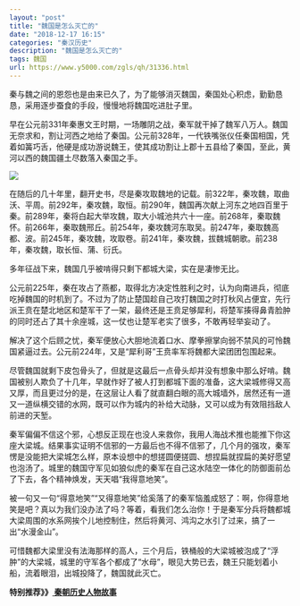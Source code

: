 ```yaml
---
layout: "post"
title: "魏国是怎么灭亡的"
date: "2018-12-17 16:15"
categories: "秦汉历史"
description: "魏国是怎么灭亡的"
tags: 魏国
url: https://www.y5000.com/zgls/qh/31336.html
---
```






秦与魏之间的恩怨也是由来已久了，为了能够消灭魏国，秦国处心积虑，勤勤恳恳，采用逐步蚕食的手段，慢慢地将魏国吃进肚子里。

早在公元前331年秦惠文王时期，一场雕阴之战，秦军就干掉了魏军八万人。魏国无奈求和，割让河西之地给了秦国。公元前328年，一代铁嘴张仪任秦国相国，凭着如簧巧舌，他硬是成功游说魏王，使其成功割让上郡十五县给了秦国，至此，黄河以西的魏国疆土尽数落入秦国之手。

![](https://img.y5000.com/uploads/allimg/180709/8-1PF91A9403F.jpg)

在随后的几十年里，翻开史书，尽是秦攻取魏地的记载。前322年，秦攻魏，取曲沃、平周。前292年，秦攻魏，取恒。前290年，魏国再次献上河东之地四百里于秦。前289年，秦将白起大举攻魏，取大小城池共六十一座。前268年，秦取魏怀。前266年，秦取魏邢丘。前254年，秦攻魏河东取吴。前247年，秦取魏高都、波。前245年，秦攻魏，攻取卷。前241年，秦攻魏，拔魏城朝歌。前238年，秦攻魏，取长恒、蒲、衍氏。

多年征战下来，魏国几乎被啃得只剩下都城大梁，实在是凄惨无比。

公元前225年，秦在攻占了燕都，取得北方决定性胜利之时，认为向南进兵，彻底吃掉魏国的时机到了。不过为了防止楚国趁自己攻打魏国之时打秋风占便宜，先行派王贲在楚北地区和楚军干了一架，最终还是王贲足够犀利，将楚军揍得鼻青脸肿的同时还占了其十余座城，这一仗也让楚军老实了很多，不敢再轻举妄动了。

解决了这个后顾之忧，秦军便放心大胆地流着口水、摩拳擦掌向弱不禁风的可怜魏国紧逼过去。公元前224年，又是“犀利哥”王贲率军将魏都大梁团团包围起来。

尽管魏国就剩下皮包骨头了，但就是这最后一点骨头却并没有想象中那么好啃。魏国被别人欺负了十几年，早就作好了被人打到都城下面的准备，这大梁城修得又高又厚，而且更过分的是，在这层让人看了就直翻白眼的高大城墙外，居然还有一道又一道纵横交错的水网，既可以作为城内的补给大动脉，又可以成为有效阻挡敌人前进的天堑。

秦军偏偏不信这个邪，心想反正现在也没人来救你，我用人海战术推也能推下你这座大梁城。结果事实证明不信邪的一方最后也不得不信邪了，几个月的强攻，秦军愣是没能把大梁城怎么样，原本设想中的想搓圆便搓圆、想捏扁就捏扁的美好愿望也泡汤了。城里的魏国守军见如狼似虎的秦军在自己这水陆空一体化的防御面前怂了下去，各个精神焕发，天天唱“我得意地笑”。

被一句又一句“得意地笑”“又得意地笑”给奚落了的秦军恼羞成怒了：啊，你得意地笑是吧？真以为我们没办法了吗？等着，看我们怎么治你！于是秦军分兵将魏都城大梁周围的水系网挨个儿地控制住，然后将黄河、鸿沟之水引了过来，搞了一出“水漫金山”。

可惜魏都大梁里没有法海那样的高人，三个月后，铁桶般的大梁城被泡成了“浮肿”的大梁城，城里的守军各个都成了“水母”，眼见大势已去，魏王只能划着小船，流着眼泪，出城投降了，魏国就此灭亡。

**特别推荐》》[ 秦朝历史人物故事](https://www.y5000.com/zgls/qh/31428.html)**
